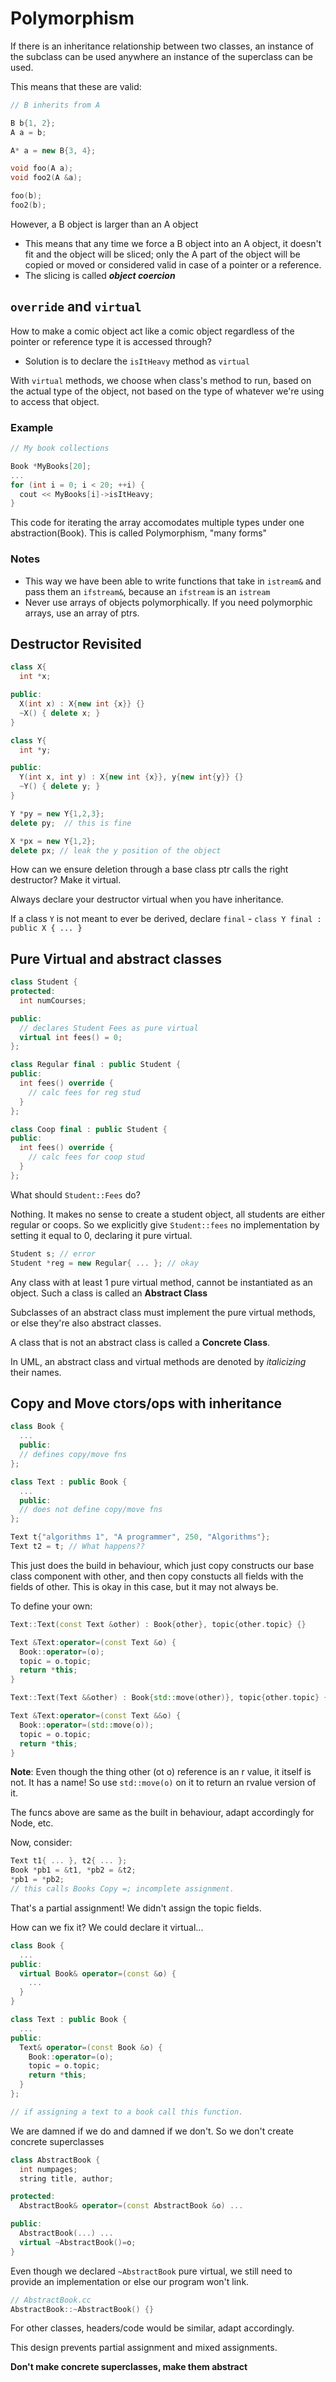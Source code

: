 # Polymorphism

If there is an inheritance relationship between two classes, an instance of the subclass can be used anywhere an instance of the superclass can be used.

This means that these are valid:

```c++
// B inherits from A

B b{1, 2};
A a = b;

A* a = new B{3, 4};

void foo(A a);
void foo2(A &a);

foo(b);
foo2(b);
```

However, a B object is larger than an A object

- This means that any time we force a B object into an A object, it doesn't fit and the object will be sliced; only the A part of the object will be copied or moved or considered valid in case of a pointer or a reference.
- The slicing is called ***object coercion***

## `override` and `virtual`

How to make a comic object act like a comic object regardless of the pointer or reference type it is accessed through?

- Solution is to declare the `isItHeavy` method as `virtual`

With `virtual` methods, we choose when class's method to run, based on the actual type of the object, not based on the type of whatever we're using to access that object.

### Example

```c++
// My book collections

Book *MyBooks[20];
...
for (int i = 0; i < 20; ++i) {
  cout << MyBooks[i]->isItHeavy;
}
```

This code for iterating the array accomodates multiple types under one abstraction(Book). This is called Polymorphism, "many forms"

### Notes

- This way we have been able to write functions that take in `istream&` and pass them an `ifstream&`, because an `ifstream` is an `istream`
- Never use arrays of objects polymorphically. If you need polymorphic arrays, use an array of ptrs.

## Destructor Revisited

```c++
class X{
  int *x;

public:
  X(int x) : X{new int {x}} {}
  ~X() { delete x; }
}

class Y{
  int *y;

public:
  Y(int x, int y) : X{new int {x}}, y{new int{y}} {}
  ~Y() { delete y; }
}

Y *py = new Y{1,2,3};
delete py;  // this is fine

X *px = new Y{1,2};
delete px; // leak the y position of the object
```

How can we ensure deletion through a base class ptr calls the right destructor? Make it virtual.

Always declare your destructor virtual when you have inheritance.

If a class `Y` is not meant to ever be derived, declare `final` - `class Y final : public X { ... }`

## Pure Virtual and abstract classes

```c++
class Student {
protected:
  int numCourses;

public:
  // declares Student Fees as pure virtual
  virtual int fees() = 0;
};

class Regular final : public Student {
public:
  int fees() override {
    // calc fees for reg stud
  }
};

class Coop final : public Student {
public:
  int fees() override {
    // calc fees for coop stud
  }
};
```

What should `Student::Fees` do?

Nothing. It makes no sense to create a student object, all students are either regular or coops. So we explicitly give `Student::fees` no implementation by setting it equal to 0, declaring it pure virtual.

```c++
Student s; // error
Student *reg = new Regular{ ... }; // okay
```

Any class with at least 1 pure virtual method, cannot be instantiated as an object. Such a class is called an **Abstract Class**

Subclasses of an abstract class must implement the pure virtual methods, or else they're also abstract classes.

A class that is not an abstract class is called a **Concrete Class**.

In UML, an abstract class and virtual methods are denoted by _italicizing_ their names.

## Copy and Move ctors/ops with inheritance

```c++
class Book {
  ...
  public:
  // defines copy/move fns
};

class Text : public Book {
  ...
  public:
  // does not define copy/move fns
};

Text t{"algorithms 1", "A programmer", 250, "Algorithms"};
Text t2 = t; // What happens??
```

This just does the build in behaviour, which just copy constructs our base class component with other, and then copy constucts all fields with the fields of other. This is okay in this case, but it may not always be.

To define your own:

```c++
Text::Text(const Text &other) : Book{other}, topic{other.topic} {}

Text &Text:operator=(const Text &o) {
  Book::operator=(o);
  topic = o.topic;
  return *this;
}

Text::Text(Text &&other) : Book{std::move(other)}, topic{other.topic} {}

Text &Text:operator=(const Text &&o) {
  Book::operator=(std::move(o));
  topic = o.topic;
  return *this;
}
```

**Note**: Even though the thing other (ot o) reference is an r value, it itself is not. It has a name! So use `std::move(o)` on it to return an rvalue version of it.

The funcs above are same as the built in behaviour, adapt accordingly for Node, etc.

Now, consider:

```c++
Text t1{ ... }, t2{ ... };
Book *pb1 = &t1, *pb2 = &t2;
*pb1 = *pb2;
// this calls Books Copy =; incomplete assignment.
```

That's a partial assignment! We didn't assign the topic fields.

How can we fix it? We could declare it virtual...

```c++
class Book {
  ...
public:
  virtual Book& operator=(const &o) {
    ...
  }
}

class Text : public Book {
  ...
public:
  Text& operator=(const Book &o) {
    Book::operator=(o);
    topic = o.topic;
    return *this;
  }
};

// if assigning a text to a book call this function.
```

We are damned if we do and damned if we don't. So we don't create concrete superclasses

```c++
class AbstractBook {
  int numpages;
  string title, author;

protected:
  AbstractBook& operator=(const AbstractBook &o) ...

public:
  AbstractBook(...) ...
  virtual ~AbstractBook()=o;
}
```

Even though we declared `~AbstractBook` pure virtual, we still need to provide an implementation or else our program won't link.

```c++
// AbstractBook.cc
AbstractBook::~AbstractBook() {}
```

For other classes, headers/code would be similar, adapt accordingly.

This design prevents partial assignment and mixed assignments.

**Don't make concrete superclasses, make them abstract**
